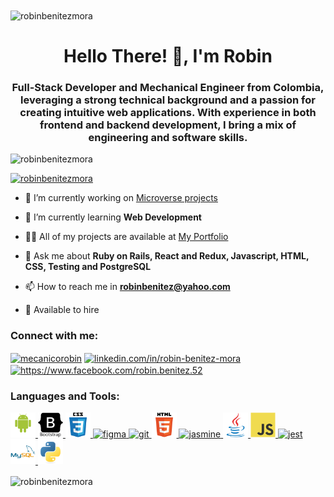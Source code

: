 <img src="https://user-images.githubusercontent.com/90795408/185757659-cd433fe2-e608-4833-be58-2f174a4aaa3d.jpg" align="center" alt="robinbenitezmora" />

<h1 align="center">Hello There! 👋, I'm Robin</h1>

<h3 align="center">Full-Stack Developer and Mechanical Engineer from Colombia, leveraging a strong technical background and a passion for creating intuitive web applications. With experience in both frontend and backend development, I bring a mix of engineering and software skills.</h3>

<p align="left"> <img src="https://komarev.com/ghpvc/?username=robinbenitezmora&label=Profile%20views&color=0e75b6&style=flat" alt="robinbenitezmora" /> </p>

<p align="left"> <a href="https://github.com/ryo-ma/github-profile-trophy"><img src="https://github-profile-trophy.vercel.app/?username=robinbenitezmora" alt="robinbenitezmora" /></a> </p>

- 🔭 I’m currently working on [Microverse projects](https://robinbenitezmora.github.io/ToDoList-Webpack/dist)

- 🌱 I’m currently learning **Web Development**

- 👨‍💻 All of my projects are available at [My Portfolio](https://fantastic-vacherin-cc7c94.netlify.app)

- 💬 Ask me about **Ruby on Rails, React and Redux, Javascript, HTML, CSS, Testing and PostgreSQL**

- 📫 How to reach me in **robinbenitez@yahoo.com**

- 🦾 Available to hire 

<h3 align="left">Connect with me:</h3>
<p align="left">
<a href="https://twitter.com/mecanicorobin" target="blank"><img align="center" src="https://raw.githubusercontent.com/rahuldkjain/github-profile-readme-generator/master/src/images/icons/Social/twitter.svg" alt="mecanicorobin" height="30" width="40" /></a>
<a href="https://linkedin.com/in/linkedin.com/in/robin-benitez-mora" target="blank"><img align="center" src="https://raw.githubusercontent.com/rahuldkjain/github-profile-readme-generator/master/src/images/icons/Social/linked-in-alt.svg" alt="linkedin.com/in/robin-benitez-mora" height="30" width="40" /></a>
<a href="https://fb.com/https://www.facebook.com/robin.benitez.52" target="blank"><img align="center" src="https://raw.githubusercontent.com/rahuldkjain/github-profile-readme-generator/master/src/images/icons/Social/facebook.svg" alt="https://www.facebook.com/robin.benitez.52" height="30" width="40" /></a>
</p>

<h3 align="left">Languages and Tools:</h3>
<p align="left"> <a href="https://developer.android.com" target="_blank" rel="noreferrer"> <img src="https://raw.githubusercontent.com/devicons/devicon/master/icons/android/android-original-wordmark.svg" alt="android" width="40" height="40"/> </a> <a href="https://getbootstrap.com" target="_blank" rel="noreferrer"> <img src="https://raw.githubusercontent.com/devicons/devicon/master/icons/bootstrap/bootstrap-plain-wordmark.svg" alt="bootstrap" width="40" height="40"/> </a> <a href="https://www.w3schools.com/css/" target="_blank" rel="noreferrer"> <img src="https://raw.githubusercontent.com/devicons/devicon/master/icons/css3/css3-original-wordmark.svg" alt="css3" width="40" height="40"/> </a> <a href="https://www.figma.com/" target="_blank" rel="noreferrer"> <img src="https://www.vectorlogo.zone/logos/figma/figma-icon.svg" alt="figma" width="40" height="40"/> </a> <a href="https://git-scm.com/" target="_blank" rel="noreferrer"> <img src="https://www.vectorlogo.zone/logos/git-scm/git-scm-icon.svg" alt="git" width="40" height="40"/> </a> <a href="https://www.w3.org/html/" target="_blank" rel="noreferrer"> <img src="https://raw.githubusercontent.com/devicons/devicon/master/icons/html5/html5-original-wordmark.svg" alt="html5" width="40" height="40"/> </a> <a href="https://jasmine.github.io/" target="_blank" rel="noreferrer"> <img src="https://www.vectorlogo.zone/logos/jasmine/jasmine-icon.svg" alt="jasmine" width="40" height="40"/> </a> <a href="https://www.java.com" target="_blank" rel="noreferrer"> <img src="https://raw.githubusercontent.com/devicons/devicon/master/icons/java/java-original.svg" alt="java" width="40" height="40"/> </a> <a href="https://developer.mozilla.org/en-US/docs/Web/JavaScript" target="_blank" rel="noreferrer"> <img src="https://raw.githubusercontent.com/devicons/devicon/master/icons/javascript/javascript-original.svg" alt="javascript" width="40" height="40"/> </a> <a href="https://jestjs.io" target="_blank" rel="noreferrer"> <img src="https://www.vectorlogo.zone/logos/jestjsio/jestjsio-icon.svg" alt="jest" width="40" height="40"/> </a> <a href="https://www.mysql.com/" target="_blank" rel="noreferrer"> <img src="https://raw.githubusercontent.com/devicons/devicon/master/icons/mysql/mysql-original-wordmark.svg" alt="mysql" width="40" height="40"/> </a> <a href="https://www.python.org" target="_blank" rel="noreferrer"> <img src="https://raw.githubusercontent.com/devicons/devicon/master/icons/python/python-original.svg" alt="python" width="40" height="40"/> </a> </p>

<p><img align="center" src="https://github-readme-stats.vercel.app/api/top-langs?username=robinbenitezmora&show_icons=true&locale=en&layout=compact" alt="robinbenitezmora" /></p>

